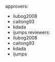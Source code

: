 approvers:
  - liubog2008
  - caitong93
  - kdada
  - ijumps
reviewers:
  - liubog2008
  - caitong93
  - kdada
  - ijumps